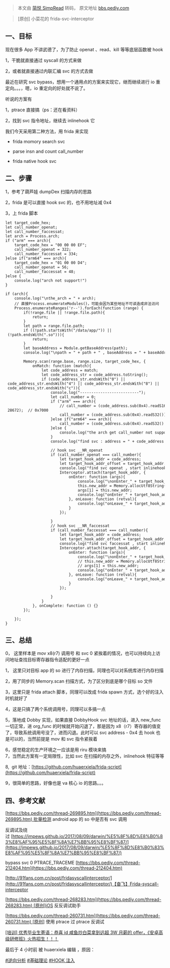 > 本文由 [简悦 SimpRead](http://ksria.com/simpread/) 转码， 原文地址 [bbs.pediy.com](https://bbs.pediy.com/thread-270144.htm)

> [原创] 小菜花的 frida-svc-interceptor

一、目标
----

现在很多 App 不讲武德了，为了防止 openat 、read、kill 等等底层函数被 hook

1，干脆就直接通过 syscall 的方式来做

2，或者就直接通过内联汇编 svc 的方式去做

最近在研究 svc bypass，想用一个通用点的方案来实现它，继而继续进行 io 重定向。。。，嗯，io 重定向的好处就不说了。

听说的方案有

1，ptrace 直接搞（ps：还在看资料）

2，找到 svc 指令地址，继续去 inlinehook 它

我们今天采用第二种方法，用 frida 来实现  

*   frida momory search svc
    
*   parse insn and count call_number  
    
*   frida native hook svc
    

二、步骤
----

1，参考了葫芦娃 dumpDex 扫描内存的思路

2，frida 是可以直接 hook svc 的，也不用地址减 0x4

3，上 frida 脚本

```
let target_code_hex;
let call_number_openat;
let call_number_faccessat;
let arch = Process.arch;
if ("arm" === arch){
    target_code_hex = "00 00 00 EF";
    call_number_openat = 322;
    call_number_faccessat = 334;
}else if("arm64" === arch){
    target_code_hex = "01 00 00 D4";
    call_number_openat = 56;
    call_number_faccessat = 48;
}else {
    console.log("arch not support!")
}
 
if (arch){
    console.log("\nthe_arch = " + arch);
    // 直接Process.enumerateModules()，可能会因为某些地址不可读造成非法访问
    Process.enumerateRanges('r--').forEach(function (range) {
        if(!range.file || !range.file.path){
            return;
        }
        let path = range.file.path;
        if ((!path.startsWith("/data/app/")) || (!path.endsWith(".so"))){
            return;
        }
        let baseAddress = Module.getBaseAddress(path);
        console.log("\npath = " + path + " , baseAddress = " + baseAddress + " , rangeAddress = " + range.base + " , size = " + range.size);
 
        Memory.scan(range.base, range.size, target_code_hex, {
            onMatch: function (match){
                let code_address = match;
                let code_address_str = code_address.toString();
                if (code_address_str.endsWith("0") || code_address_str.endsWith("4") || code_address_str.endsWith("8") || code_address_str.endsWith("c")){
                    console.log("--------------------------");
                    let call_number = 0;
                    if ("arm" === arch){
                        // call_number = (code_address.sub(0x4).readS16() - 28672);  // 0x7000
                        call_number = (code_address.sub(0x4).readS32()) & 0xFFF;
                    }else if("arm64" === arch){
                        call_number = (code_address.sub(0x4).readS32() >> 5) & 0xFFFF;
                    }else {
                        console.log("the arch get call_number not support!")
                    }
                    console.log("find svc : address = " + code_address + " , call_number = " + call_number + " , offset = " + code_address.sub(baseAddress));
 
                    // hook svc __NR_openat
                    if (call_number_openat === call_number){
                        let target_hook_addr = code_address;
                        let target_hook_addr_offset = target_hook_addr.sub(baseAddress);
                        console.log("find svc openat , start inlinehook by frida!")
                        Interceptor.attach(target_hook_addr, {
                            onEnter: function (args){
                                console.log("\nonEnter_" + target_hook_addr_offset + " , __NR_openat , args[1] = " + args[1].readCString());
                                this.new_addr = Memory.allocUtf8String("/proc/self/status11");
                                args[1] = this.new_addr;
                                console.log("onEnter_" + target_hook_addr_offset + " , __NR_openat , args[1] = " + args[1].readCString());
                            }, onLeave: function (retval){
                                console.log("onLeave_" + target_hook_addr_offset + " , __NR_openat , retval = " + retval)
                            }
                        });
 
                    }
                    // hook svc __NR_faccessat
                    if (call_number_faccessat === call_number){
                        let target_hook_addr = code_address;
                        let target_hook_addr_offset = target_hook_addr.sub(baseAddress);
                        console.log("find svc faccessat , start inlinehook by frida!")
                        Interceptor.attach(target_hook_addr, {
                            onEnter: function (args){
                                console.log("\nonEnter_" + target_hook_addr_offset + " , __NR_faccessat , args[1] = " + args[1].readCString());
                                // this.new_addr = Memory.allocUtf8String("/proc/self/status11");
                                // args[1] = this.new_addr;
                                console.log("onEnter_" + target_hook_addr_offset + " , __NR_faccessat , args[1] = " + args[1].readCString());
                            }, onLeave: function (retval){
                                console.log("onLeave_" + target_hook_addr_offset + " , __NR_faccessat , retval = " + retval)
                            }
                        });
 
                    }
                }
            }, onComplete: function () {}
        });
 
    });
}

```

三、总结
----

0， 这里样本是 mov x8(r7) 调用号 和 svc 0 紧挨着的情况，也可以持续向上访问地址查找目标寄存器指令适配的更好一点  

1， 这里只对目标 app 的 so 进行了内存扫描，同理也可以对系统库进行内存扫描  

2，用了同步的 Memory.scan 扫描方式，为了区分到底是哪个目标 so 文件

3，这里只是 frida attach 脚本，同理可以改成 frida spawn 方式，选个好的注入时机就好了

4，这是只搞了两个系统调用号，同理可以多搞一点

5，落地成 Dobby 实现，如果直接 DobbyHook svc 地址的话，进入 new_func 一切正常，进 org_func 的时候就开始闪退了，那是因为 x8（r7）寄存器的值变了，导致系统调用号没了，进而闪退。此时可以 svc address - 0x4 去 hook 也是可以的，当然前提是 mov 和 svc 指令紧挨着

6，感觉稳定的生产环境之一应该是用 riru 模块来搞  
7，当然此方案有一定局限性，比如 svc 在扫描的内存之外，inlinehook 特征等等

8,  git 地址：[https://github.com/huaerxiela/frida-script](https://github.com/huaerxiela/frida-script)

9，很简单的思路，好像也是 va 核心 io 的思路。。。

四、参考文献
------

[https://bbs.pediy.com/thread-269895.htm](https://bbs.pediy.com/thread-269895.htm) 批量检测 android app 的 so 中是否有 svc 调用 

反调试及绕过 [https://jmpews.github.io/2017/08/09/darwin/%E5%8F%8D%E8%B0%83%E8%AF%95%E5%8F%8A%E7%BB%95%E8%BF%87/](https://jmpews.github.io/2017/08/09/darwin/%E5%8F%8D%E8%B0%83%E8%AF%95%E5%8F%8A%E7%BB%95%E8%BF%87/)

bypass svc 0 PTRACE_TRACEME [https://bbs.pediy.com/thread-212404.htm](https://bbs.pediy.com/thread-212404.htm)

[http://91fans.com.cn/post/fridasyscallinterceptor/](http://91fans.com.cn/post/fridasyscallinterceptor/)【奋飞】Frida-syscall-interceptor

[https://bbs.pediy.com/thread-268283.htm](https://bbs.pediy.com/thread-268283.htm) [原创]iOS 反反调试助手

[https://bbs.pediy.com/thread-260731.htm](https://bbs.pediy.com/thread-260731.htm) [原创] 使用 ptrace 过 ptrace 反调试

[[培训] 优秀毕业生寄语：恭喜 id 咸鱼炒白菜拿到远超 3W 月薪的 offer，《安卓高级研修班》火热招生！！！](https://zhuanlan.kanxue.com/article-16096.htm)

最后于 4 小时前 被 huaerxiela 编辑 ，原因：

[#逆向分析](forum-161-1-118.htm) [#基础理论](forum-161-1-117.htm) [#HOOK 注入](forum-161-1-125.htm)